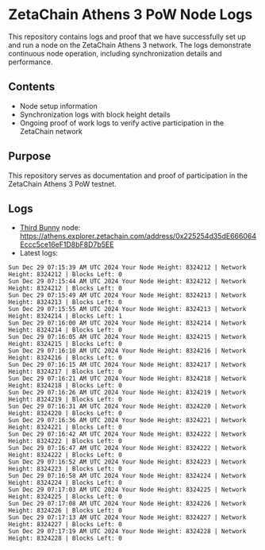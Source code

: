 # ZetaChain Athens 3 PoW Node Logs
This repository contains logs and proof that we have successfully set up and run a node on the ZetaChain Athens 3 network. The logs demonstrate continuous node operation, including synchronization details and performance.

## Contents
- Node setup information
- Synchronization logs with block height details
- Ongoing proof of work logs to verify active participation in the ZetaChain network

## Purpose
This repository serves as documentation and proof of participation in the ZetaChain Athens 3 PoW testnet.

## Logs

- [Third Bunny](https://thirdbunny.xyz/) node: https://athens.explorer.zetachain.com/address/0x225254d35dE666064Eccc5ce16eF1D8bF8D7b5EE
- Latest logs:
```
Sun Dec 29 07:15:39 AM UTC 2024 Your Node Height: 8324212 | Network Height: 8324212 | Blocks Left: 0
Sun Dec 29 07:15:44 AM UTC 2024 Your Node Height: 8324212 | Network Height: 8324212 | Blocks Left: 0
Sun Dec 29 07:15:49 AM UTC 2024 Your Node Height: 8324213 | Network Height: 8324213 | Blocks Left: 0
Sun Dec 29 07:15:55 AM UTC 2024 Your Node Height: 8324213 | Network Height: 8324214 | Blocks Left: 1
Sun Dec 29 07:16:00 AM UTC 2024 Your Node Height: 8324214 | Network Height: 8324214 | Blocks Left: 0
Sun Dec 29 07:16:05 AM UTC 2024 Your Node Height: 8324215 | Network Height: 8324215 | Blocks Left: 0
Sun Dec 29 07:16:10 AM UTC 2024 Your Node Height: 8324216 | Network Height: 8324216 | Blocks Left: 0
Sun Dec 29 07:16:15 AM UTC 2024 Your Node Height: 8324217 | Network Height: 8324217 | Blocks Left: 0
Sun Dec 29 07:16:21 AM UTC 2024 Your Node Height: 8324218 | Network Height: 8324218 | Blocks Left: 0
Sun Dec 29 07:16:26 AM UTC 2024 Your Node Height: 8324219 | Network Height: 8324219 | Blocks Left: 0
Sun Dec 29 07:16:31 AM UTC 2024 Your Node Height: 8324220 | Network Height: 8324220 | Blocks Left: 0
Sun Dec 29 07:16:36 AM UTC 2024 Your Node Height: 8324221 | Network Height: 8324221 | Blocks Left: 0
Sun Dec 29 07:16:42 AM UTC 2024 Your Node Height: 8324222 | Network Height: 8324222 | Blocks Left: 0
Sun Dec 29 07:16:47 AM UTC 2024 Your Node Height: 8324222 | Network Height: 8324222 | Blocks Left: 0
Sun Dec 29 07:16:52 AM UTC 2024 Your Node Height: 8324223 | Network Height: 8324223 | Blocks Left: 0
Sun Dec 29 07:16:58 AM UTC 2024 Your Node Height: 8324224 | Network Height: 8324224 | Blocks Left: 0
Sun Dec 29 07:17:03 AM UTC 2024 Your Node Height: 8324225 | Network Height: 8324225 | Blocks Left: 0
Sun Dec 29 07:17:08 AM UTC 2024 Your Node Height: 8324226 | Network Height: 8324226 | Blocks Left: 0
Sun Dec 29 07:17:13 AM UTC 2024 Your Node Height: 8324227 | Network Height: 8324227 | Blocks Left: 0
Sun Dec 29 07:17:19 AM UTC 2024 Your Node Height: 8324228 | Network Height: 8324228 | Blocks Left: 0
```
